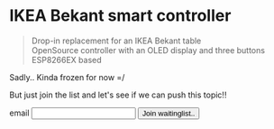 # IKEA Bekant smart controller

> Drop-in replacement for an IKEA Bekant table<br>
> OpenSource controller with an OLED display and three buttons<br>
> ESP8266EX based

Sadly.. Kinda frozen for now =/

But just join the list and let's see if we can push this topic!!

<p>
   <label for="waitinglist_emailinput">email</label>
   <input id="waitinglist_emailinput" type="text" />
   <button
   class="cta__button"
   id="join_waitinglist"
   onClick="joinWatchlist('ikea_start', 'bekant_controller')">
   Join waitinglist..
   </button>
</p>
